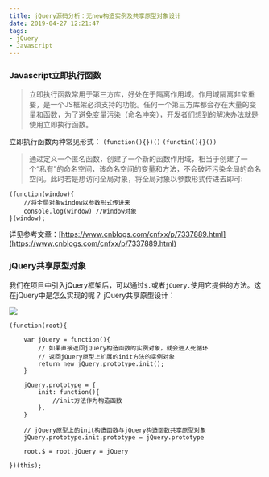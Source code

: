 ```yaml
---
title: jQuery源码分析：无new构造实例及共享原型对象设计
date: 2019-04-27 12:21:47
tags:
- jQuery
- Javascript
---
```


### Javascript立即执行函数

> 立即执行函数常用于第三方库，好处在于隔离作用域。作用域隔离非常重要，是一个JS框架必须支持的功能。任何一个第三方库都会存在大量的变量和函数，为了避免变量污染（命名冲突），开发者们想到的解决办法就是使用立即执行函数。

<!-- more -->

立即执行函数两种常见形式：
`
(function(){})()
`
`
(functin(){}())
`
> 通过定义一个匿名函数，创建了一个新的函数作用域，相当于创建了一个“私有”的命名空间，该命名空间的变量和方法，不会破坏污染全局的命名空间。此时若是想访问全局对象，将全局对象以参数形式传进去即可:

```
(function(window){
	//将全局对象window以参数形式传进来
	console.log(window) //Window对象
}(window);
```
详见参考文章：[https://www.cnblogs.com/cnfxx/p/7337889.html](https://www.cnblogs.com/cnfxx/p/7337889.html)

### jQuery共享原型对象
我们在项目中引入jQuery框架后，可以通过`$.`或者`jQuery.`使用它提供的方法。这在jQuery中是怎么实现的呢？
jQuery共享原型设计：

![](/img/201904/jquery_prototype_design.png)

```
(function(root){ 

    var jQuery = function(){   
        // 如果直接返回jQuery构造函数的实例对象，就会进入死循环
        // 返回jQuery原型上扩展的init方法的实例对象
        return new jQuery.prototype.init();
    }
    
    jQuery.prototype = {
        init: function(){ 
            //init方法作为构造函数
        },
    }
    
    // jQuery原型上的init构造函数与jQuery构造函数共享原型对象
    jQuery.prototype.init.prototype = jQuery.prototype
    
    root.$ = root.jQuery = jQuery
    
})(this);
```

